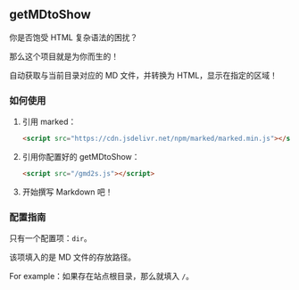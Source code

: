 ## getMDtoShow

你是否饱受 HTML 复杂语法的困扰？

那么这个项目就是为你而生的！

自动获取与当前目录对应的 MD 文件，并转换为 HTML，显示在指定的区域！

### 如何使用

1. 引用 marked：
   ```html
   <script src="https://cdn.jsdelivr.net/npm/marked/marked.min.js"></script>
   ```
2. 引用你配置好的 getMDtoShow：
   ```html
   <script src="/gmd2s.js"></script>
   ```
3. 开始撰写 Markdown 吧！

### 配置指南

只有一个配置项：`dir`。

该项填入的是 MD 文件的存放路径。

For example：如果存在站点根目录，那么就填入 `/`。